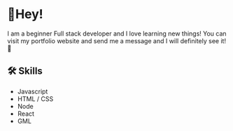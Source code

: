 # 👋Hey!

I am a beginner Full stack developer and I love learning new things!
You can visit my portfolio website and send me a message and I will definitely see it!  🥳

## 🛠 Skills
* Javascript
* HTML / CSS
* Node
* React
* GML
